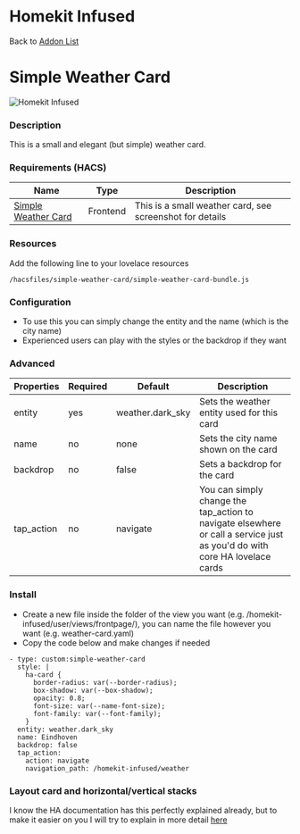 # Homekit Infused

Back to [Addon List](../addon_list.md)

# Simple Weather Card
![Homekit Infused](../images/simple-weather-card.png)

### Description
This is a small and elegant (but simple) weather card.

### Requirements (HACS)

| Name | Type  | Description |
|----------------------------------|-------------|---------------------------------------------------------------------------------------------------------------------------------------------------------------------------------------------------------|
| [Simple Weather Card](https://github.com/kalkih/simple-weather-card) | Frontend | This is a small weather card, see screenshot for details |

### Resources
Add the following line to your lovelace resources 
```
/hacsfiles/simple-weather-card/simple-weather-card-bundle.js
```

### Configuration
- To use this you can simply change the entity and the name (which is the city name)
- Experienced users can play with the styles or the backdrop if they want

### Advanced

| Properties | Required | Default | Description |
|----------------------------------|-------------|----------------------------------|----------------------------------------------------------------------------------------------------------------------------------------------------------------------|
| entity | yes | weather.dark_sky | Sets the weather entity used for this card |
| name | no | none | Sets the city name shown on the card |
| backdrop | no | false | Sets a backdrop for the card |
| tap_action | no | navigate | You can simply change the tap_action to navigate elsewhere or call a service just as you'd do with core HA lovelace cards |


### Install
- Create a new file inside the folder of the view you want (e.g. /homekit-infused/user/views/frontpage/), you can name the file however you want (e.g. weather-card.yaml)
- Copy the code below and make changes if needed

```
- type: custom:simple-weather-card                    
  style: |
    ha-card {
      border-radius: var(--border-radius);
      box-shadow: var(--box-shadow);
      opacity: 0.8;
      font-size: var(--name-font-size);
      font-family: var(--font-family);
    }                      
  entity: weather.dark_sky
  name: Eindhoven
  backdrop: false
  tap_action:
    action: navigate
    navigation_path: /homekit-infused/weather
```

### Layout card and horizontal/vertical stacks
I know the HA documentation has this perfectly explained already, but to make it easier on you I will try to explain in more detail [here](../addons/stacks.md)
